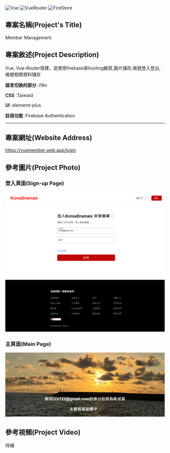 ![Vue](https://img.shields.io/badge/-React%5E18.0.0-blue)
![VueRouter](https://img.shields.io/badge/-React--router%5E6.3.0-ff69b4)
![FireStore](https://img.shields.io/badge/-FirebaseAuthRESTAPI-RED)


## 專案名稱(Project's Title)

Member Management

## 專案敘述(Project Description)


Vue, Vue-Router搭建，並使用firebase來hosting網頁,圖片儲存,帳號登入登出,帳號相關資料儲存<br>

**語言切換的部分** :i18n<br>

**CSS** :Taiwaid<br>

**UI** :elememt-plus<br>

**註冊功能** :Firebase Authentication 

---

## 專案網址(Website Address)

https://vuemember.web.app/login


## 參考圖片(Project Photo)

<!-- ### 首頁(Landing Page) 

![PROJECT PHOTO](https://github.com/Razieldu/KoreaDramaix/raw/main/projectPhoto/page1.png) -->

### 登入頁面(Sign-up Page)

![PROJECT PHOTO](https://github.com/Razieldu/KoreaDramaix/raw/main/projectPhoto/page2.png)

### 主頁面(Main Page)

![PROJECT PHOTO](https://github.com/Razieldu/KoreaDramaix/raw/main/projectPhoto/page3.png)


## 參考視頻(Project Video)

待補